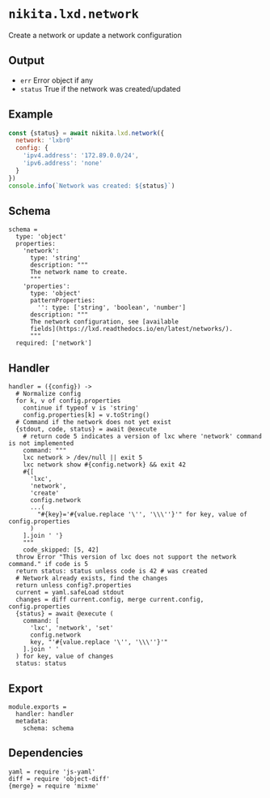 
# `nikita.lxd.network`

Create a network or update a network configuration

## Output

* `err`
  Error object if any
* `status`
  True if the network was created/updated

## Example

```js
const {status} = await nikita.lxd.network({
  network: 'lxbr0'
  config: {
    'ipv4.address': '172.89.0.0/24',
    'ipv6.address': 'none'
  }
})
console.info(`Network was created: ${status}`)
```

## Schema

    schema =
      type: 'object'
      properties:
        'network':
          type: 'string'
          description: """
          The network name to create.
          """
        'properties':
          type: 'object'
          patternProperties:
            '': type: ['string', 'boolean', 'number']
          description: """
          The network configuration, see [available
          fields](https://lxd.readthedocs.io/en/latest/networks/).
          """
      required: ['network']

## Handler

    handler = ({config}) ->
      # Normalize config
      for k, v of config.properties
        continue if typeof v is 'string'
        config.properties[k] = v.toString()
      # Command if the network does not yet exist
      {stdout, code, status} = await @execute
        # return code 5 indicates a version of lxc where 'network' command is not implemented
        command: """
        lxc network > /dev/null || exit 5
        lxc network show #{config.network} && exit 42
        #{[
          'lxc',
          'network',
          'create'
          config.network
          ...(
            "#{key}='#{value.replace '\'', '\\\''}'" for key, value of config.properties
          )
        ].join ' '}
        """
        code_skipped: [5, 42]
      throw Error "This version of lxc does not support the network command." if code is 5
      return status: status unless code is 42 # was created
      # Network already exists, find the changes
      return unless config?.properties
      current = yaml.safeLoad stdout
      changes = diff current.config, merge current.config, config.properties
      {status} = await @execute (
        command: [
          'lxc', 'network', 'set'
          config.network
          key, "'#{value.replace '\'', '\\\''}'"
        ].join ' '
      ) for key, value of changes
      status: status

## Export

    module.exports =
      handler: handler
      metadata:
        schema: schema

## Dependencies

    yaml = require 'js-yaml'
    diff = require 'object-diff'
    {merge} = require 'mixme'
